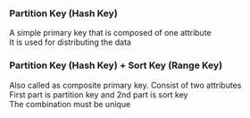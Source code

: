 ### Partition Key (Hash Key)

A simple primary key that is composed of one attribute  
It is used for distributing the data

### Partition Key (Hash Key) + Sort Key (Range Key)

Also called as composite primary key. Consist of two attributes  
First part is partition key and 2nd part is sort key  
The combination must be unique
